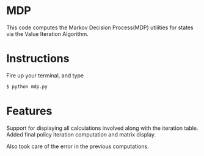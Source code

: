 # MDP
This code computes the Markov Decision Process(MDP) utilities for states via the Value Iteration Algorithm.

# Instructions
Fire up your terminal, and type
```sh
$ python mdp.py
```
# Features
Support for displaying all calculations involved along with the iteration table.
Added final policy iteration computation and matrix display.

Also took care of the error in the previous computations.
